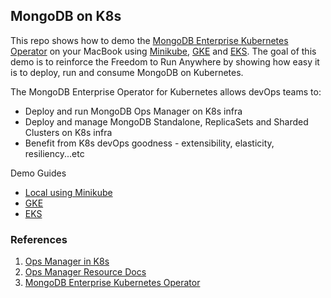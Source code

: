 ## MongoDB on K8s

This repo shows how to demo the [MongoDB Enterprise Kubernetes Operator](https://docs.mongodb.com/kubernetes-operator/master/) on your MacBook using [Minikube](https://minikube.sigs.k8s.io/), [GKE](https://cloud.google.com/kubernetes-engine) and [EKS](https://aws.amazon.com/eks/).  The goal of this demo is to reinforce the Freedom to Run Anywhere by showing how easy it is to deploy, run and consume MongoDB on Kubernetes.

The MongoDB Enterprise Operator for Kubernetes allows devOps teams to:

* Deploy and run MongoDB Ops Manager on K8s infra
* Deploy and manage MongoDB Standalone, ReplicaSets and Sharded Clusters on K8s infra
* Benefit from K8s devOps goodness - extensibility, elasticity, resiliency...etc

Demo Guides

* [Local using Minikube](./LOCAL.md)
* [GKE](./GKE.md)
* [EKS](./EKS.md)

### References

1. [Ops Manager in K8s](https://www.mongodb.com/blog/post/running-mongodb-ops-manager-in-kubernetes)
1. [Ops Manager Resource Docs](https://docs.mongodb.com/kubernetes-operator/v1.4/reference/k8s-operator-om-specification/)
1. [MongoDB Enterprise Kubernetes Operator](https://github.com/mongodb/mongodb-enterprise-kubernetes)
